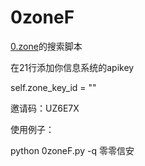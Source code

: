 # 0zoneF

[0.zone](https://0.zone/ )的搜索脚本


在21行添加你信息系统的apikey

self.zone_key_id = "" 

邀请码：UZ6E7X

使用例子：

python 0zoneF.py -q 零零信安
